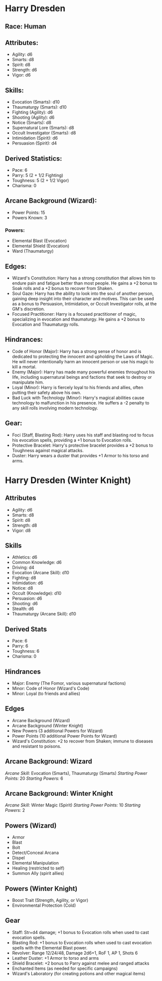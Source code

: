 # Harry Dresden

## Race: Human
## Attributes:
- Agility: d6
- Smarts: d8
- Spirit: d8
- Strength: d6
- Vigor: d6

## Skills:
- Evocation (Smarts): d10
- Thaumaturgy (Smarts): d10
- Fighting (Agility): d6
- Shooting (Agility): d6
- Notice (Smarts): d8
- Supernatural Lore (Smarts): d8
- Occult Investigator (Smarts): d8
- Intimidation (Spirit): d6
- Persuasion (Spirit): d4

## Derived Statistics:
- Pace: 6
- Parry: 5 (2 + 1/2 Fighting)
- Toughness: 5 (2 + 1/2 Vigor)
- Charisma: 0

## Arcane Background (Wizard):
- Power Points: 15
- Powers Known: 3

### Powers:
- Elemental Blast (Evocation)
- Elemental Shield (Evocation)
- Ward (Thaumaturgy)

## Edges:
- Wizard's Constitution: Harry has a strong constitution that allows him to endure pain and fatigue better than most people. He gains a +2 bonus to Soak rolls and a +2 bonus to recover from Shaken.
- Soul Gaze: Harry has the ability to look into the soul of another person, gaining deep insight into their character and motives. This can be used as a bonus to Persuasion, Intimidation, or Occult Investigator rolls, at the GM's discretion.
- Focused Practitioner: Harry is a focused practitioner of magic, specializing in evocation and thaumaturgy. He gains a +2 bonus to Evocation and Thaumaturgy rolls.

## Hindrances:
- Code of Honor (Major): Harry has a strong sense of honor and is dedicated to protecting the innocent and upholding the Laws of Magic. He will never intentionally harm an innocent person or use his magic to kill a mortal.
- Enemy (Major): Harry has made many powerful enemies throughout his life, including supernatural beings and factions that seek to destroy or manipulate him.
- Loyal (Minor): Harry is fiercely loyal to his friends and allies, often putting their safety above his own.
- Bad Luck with Technology (Minor): Harry's magical abilities cause technology to malfunction in his presence. He suffers a -2 penalty to any skill rolls involving modern technology.

## Gear:
- Foci (Staff, Blasting Rod): Harry uses his staff and blasting rod to focus his evocation spells, providing a +1 bonus to Evocation rolls.
- Protective Bracelet: Harry's protective bracelet provides a +2 bonus to Toughness against magical attacks.
- Duster: Harry wears a duster that provides +1 Armor to his torso and arms.

# Harry Dresden (Winter Knight)

## Attributes
* Agility: d6
* Smarts: d8
* Spirit: d8
* Strength: d8
* Vigor: d8

## Skills
* Athletics: d6
* Common Knowledge: d6
* Driving: d4
* Evocation (Arcane Skill): d10
* Fighting: d8
* Intimidation: d6
* Notice: d8
* Occult (Knowledge): d10
* Persuasion: d6
* Shooting: d6
* Stealth: d6
* Thaumaturgy (Arcane Skill): d10

## Derived Stats
* Pace: 6
* Parry: 6
* Toughness: 6
* Charisma: 0

## Hindrances
* Major: Enemy (The Fomor, various supernatural factions)
* Minor: Code of Honor (Wizard's Code)
* Minor: Loyal (to friends and allies)

## Edges
* Arcane Background (Wizard)
* Arcane Background (Winter Knight)
* New Powers (3 additional Powers for Wizard)
* Power Points (10 additional Power Points for Wizard)
* Wizard's Constitution: +2 to recover from Shaken; immune to diseases and resistant to poisons.

## Arcane Background: Wizard
*Arcane Skill:* Evocation (Smarts), Thaumaturgy (Smarts)
*Starting Power Points:* 20
*Starting Powers:* 6

## Arcane Background: Winter Knight
*Arcane Skill:* Winter Magic (Spirit)
*Starting Power Points:* 10
*Starting Powers:* 2

## Powers (Wizard)
* Armor
* Blast
* Bolt
* Detect/Conceal Arcana
* Dispel
* Elemental Manipulation
* Healing (restricted to self)
* Summon Ally (spirit allies)

## Powers (Winter Knight)
* Boost Trait (Strength, Agility, or Vigor)
* Environmental Protection (Cold)

## Gear
* Staff: Str+d4 damage; +1 bonus to Evocation rolls when used to cast evocation spells.
* Blasting Rod: +1 bonus to Evocation rolls when used to cast evocation spells with the Elemental Blast power.
* Revolver: Range 12/24/48, Damage 2d6+1, RoF 1, AP 1, Shots 6
* Leather Duster: +1 Armor to torso and arms
* Shield Bracelet: +2 bonus to Parry against melee and ranged attacks
* Enchanted Items (as needed for specific campaigns)
* Wizard's Laboratory (for creating potions and other magical items)

